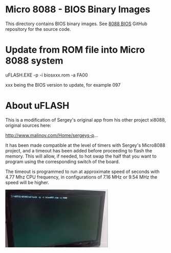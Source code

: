 # Micro 8088 - BIOS Binary Images

This directory contains BIOS binary images.
See [8088 BIOS](https://github.com/skiselev/8088_bios/tree/micro_8088) GitHub repository for the source code.

# Update from ROM file into Micro 8088 system

uFLASH.EXE -p -i biosxxx.rom -a FA00

xxx being the BIOS version to update, for example 097

# About uFLASH

This is a modification of Sergey's original app from his other project xi8088, original sources here:

http://www.malinov.com/Home/sergeys-p...

It has been made compatible at the level of timers with Sergey's Micro8088 project, and a timeout has been added before proceeding to flash the memory. This will allow, if needed, to hot swap the half that you want to program using the corresponding switch of the board.

The timeout is programmed to run at approximate speed of seconds with 4.77 Mhz CPU frequency, in configurations of 7.16 MHz or 9.54 MHz the speed will be higher.

![alt text](uflash.gif "uFLASH_in_action")

